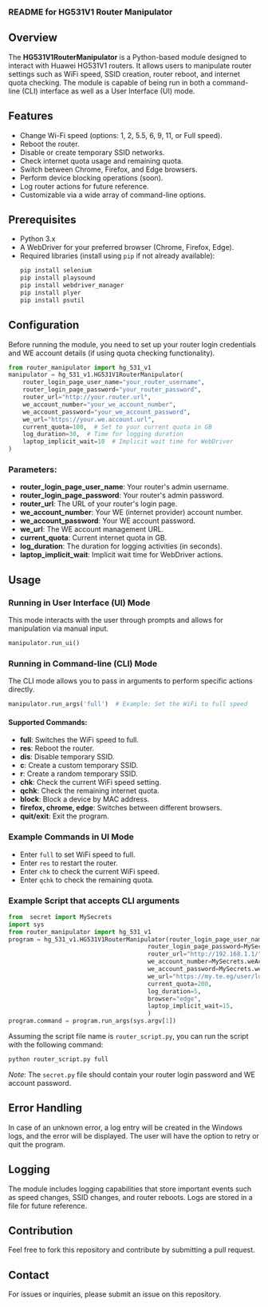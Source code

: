 ### README for HG531V1 Router Manipulator

## Overview
The **HG531V1RouterManipulator** is a Python-based module designed to interact with Huawei HG531V1 routers. It allows users to manipulate router settings such as WiFi speed, SSID creation, router reboot, and internet quota checking. The module is capable of being run in both a command-line (CLI) interface as well as a User Interface (UI) mode.

## Features
- Change Wi-Fi speed (options: 1, 2, 5.5, 6, 9, 11, or Full speed).
- Reboot the router.
- Disable or create temporary SSID networks.
- Check internet quota usage and remaining quota.
- Switch between Chrome, Firefox, and Edge browsers.
- Perform device blocking operations (soon).
- Log router actions for future reference.
- Customizable via a wide array of command-line options.

## Prerequisites
- Python 3.x
- A WebDriver for your preferred browser (Chrome, Firefox, Edge).
- Required libraries (install using `pip` if not already available):
  ```bash
  pip install selenium
  pip install playsound
  pip install webdriver_manager
  pip install plyer
  pip install psutil
  ```


## Configuration
Before running the module, you need to set up your router login credentials and WE account details (if using quota checking functionality).

```python
from router_manipulator import hg_531_v1
manipulator = hg_531_v1.HG531V1RouterManipulator(
    router_login_page_user_name="your_router_username",
    router_login_page_password="your_router_password",
    router_url="http://your.router.url",
    we_account_number="your_we_account_number",
    we_account_password="your_we_account_password",
    we_url="https://your.we.account.url",
    current_quota=100,  # Set to your current quota in GB
    log_duration=30,  # Time for logging duration
    laptop_implicit_wait=10  # Implicit wait time for WebDriver
)
```

### Parameters:
- **router_login_page_user_name**: Your router's admin username.
- **router_login_page_password**: Your router's admin password.
- **router_url**: The URL of your router's login page.
- **we_account_number**: Your WE (internet provider) account number.
- **we_account_password**: Your WE account password.
- **we_url**: The WE account management URL.
- **current_quota**: Current internet quota in GB.
- **log_duration**: The duration for logging activities (in seconds).
- **laptop_implicit_wait**: Implicit wait time for WebDriver actions.

## Usage

### Running in User Interface (UI) Mode
This mode interacts with the user through prompts and allows for manipulation via manual input.

```python
manipulator.run_ui()
```

### Running in Command-line (CLI) Mode
The CLI mode allows you to pass in arguments to perform specific actions directly.

```python
manipulator.run_args('full')  # Example: Set the WiFi to full speed
```

#### Supported Commands:
- **full**: Switches the WiFi speed to full.
- **res**: Reboot the router.
- **dis**: Disable temporary SSID.
- **c**: Create a custom temporary SSID.
- **r**: Create a random temporary SSID.
- **chk**: Check the current WiFi speed setting.
- **qchk**: Check the remaining internet quota.
- **block**: Block a device by MAC address.
- **firefox, chrome, edge**: Switches between different browsers.
- **quit/exit**: Exit the program.

### Example Commands in UI Mode
- Enter `full` to set WiFi speed to full.
- Enter `res` to restart the router.
- Enter `chk` to check the current WiFi speed.
- Enter `qchk` to check the remaining quota.

### Example Script that accepts CLI arguments
```python
from  secret import MySecrets
import sys
from router_manipulator import hg_531_v1
program = hg_531_v1.HG531V1RouterManipulator(router_login_page_user_name="admin",
                                       router_login_page_password=MySecrets.routerLoginPagePassword,
                                       router_url="http://192.168.1.1/",
                                       we_account_number=MySecrets.weAccountNumber,
                                       we_account_password=MySecrets.weAccountPassword,
                                       we_url="https://my.te.eg/user/login",
                                       current_quota=200,
                                       log_duration=5,
                                       browser="edge",
                                       laptop_implicit_wait=15,
                                       )
program.command = program.run_args(sys.argv[1])
```

Assuming the script file name is `router_script.py`, you can run the script with the following command:
```bash
python router_script.py full
```

*Note*: The `secret.py` file should contain your router login password and WE account password.

## Error Handling
In case of an unknown error, a log entry will be created in the Windows logs, and the error will be displayed. The user will have the option to retry or quit the program.

## Logging
The module includes logging capabilities that store important events such as speed changes, SSID changes, and router reboots. Logs are stored in a file for future reference.

## Contribution
Feel free to fork this repository and contribute by submitting a pull request.

## Contact
For issues or inquiries, please submit an issue on this repository.


